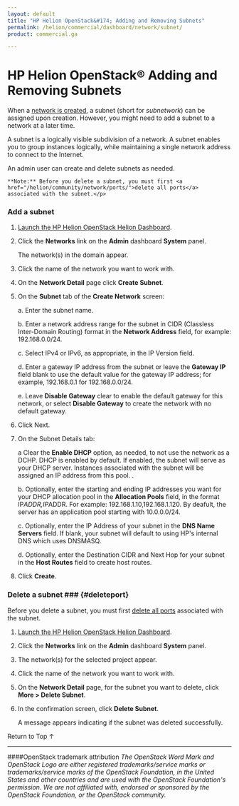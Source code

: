 ```yaml
---
layout: default
title: "HP Helion OpenStack&#174; Adding and Removing Subnets"
permalink: /helion/commercial/dashboard/network/subnet/
product: commercial.ga

---
```

<!--UNDER REVISION-->

<script>

function PageRefresh {
onLoad="window.refresh"
}

PageRefresh();

</script>

<!--
<p style="font-size: small;"> <a href="/helion/commercial/ga1/install/">&#9664; PREV</a> | <a href="/helion/commercial/ga1/install-overview/">&#9650; UP</a> | <a href="/helion/commercial/ga1/">NEXT &#9654;</a> </p>
-->

# HP Helion OpenStack&#174; Adding and Removing Subnets

When a <a href="#/helion/community/network/create/">network is created</a>, a subnet (short for <em>subnetwork</em>) can be assigned upon creation. However, you might need to add a subnet to a network at a later time.</p>

A subnet is a logically visible subdivision of a network. A subnet enables you to group instances logically, while maintaining a single network address to connect to the Internet.</p>

An admin user can create and delete subnets as needed. </p>

	**Note:** Before you delete a subnet, you must first <a href="/helion/community/network/ports/">delete all ports</a> associated with the subnet.</p>

### Add a subnet</h3>

1. [Launch the HP Helion OpenStack Helion Dashboard](/helion/openstack/dashboard/login/).

2. Click the <strong>Networks</strong> link on the <strong>Admin</strong> dashboard <strong>System</strong> panel.</p>

	The network(s) in the domain appear. </p>

3. Click the name of the network you want to work with.</p>

4. On the <strong>Network Detail</strong> page click <strong>Create Subnet</strong>.</p>

5. On the <strong>Subnet</strong> tab of the <strong>Create Network</strong> screen:</p>

	a. Enter the subnet name.</li>

	b. Enter a network address range for the subnet in CIDR (Classless Inter-Domain Routing) format in the <strong>Network Address</strong> field, for example: 192.168.0.0/24.</li>

	c. Select IPv4 or IPv6, as appropriate, in the IP Version field.</li>

	d. Enter a gateway IP address from the subnet or leave the <strong>Gateway IP</strong> field blank to use the default value for the gateway IP address; for example, 192.168.0.1 for 192.168.0.0/24.</li>

	e. Leave <strong>Disable Gateway</strong> clear to enable the default gateway for this network, or select <strong>Disable Gateway</strong> to create the network with no default gateway.</li>

6. Click Next.</p>

7. On the Subnet Details tab:</p>

	a Clear the <strong>Enable DHCP</strong> option, as needed, to not use the network as a DCHP. DHCP is enabled by default. If enabled, the subnet will serve as your DHCP server. Instances associated with the subnet will be assigned an IP address from this pool. .</li>

	b. Optionally, enter the starting and ending IP addresses you want for your DHCP allocation pool in the <strong>Allocation Pools</strong> field, in the format IP<em>ADDR,IP</em>ADDR. For example: 192.168.1.10,192.168.1.120. By deafult, the server has an application pool starting with 10.0.0.0/24.	</li>

	c. Optionally, enter the IP Address of your subnet in the <strong>DNS Name Servers</strong> field. If blank, your subnet will default to using HP's internal DNS which uses DNSMASQ.</li>

	d. Optionally, enter the Destination CIDR and Next Hop for your subnet in the <strong>Host Routes</strong> field to create host routes.</li>

8. Click <strong>Create</strong>.  

### Delete a subnet ### {#deleteport}</h3>

Before you delete a subnet, you must first <a href="/helion/community/network/ports/">delete all ports</a> associated with the subnet.</p>

1. [Launch the HP Helion OpenStack Helion Dashboard](/helion/openstack/dashboard/login/).

2. Click the <strong>Networks</strong> link on the <strong>Admin</strong> dashboard <strong>System</strong> panel.</p>

3. The network(s) for the selected project appear. </p>

4. Click the name of the network you want to work with.</p>

5. On the <strong>Network Detail</strong> page, for the subnet you want to delete, click <strong>More &gt; Delete Subnet</strong>.</p>

6. In the confirmation screen, click <strong>Delete Subnet</strong>.  

	A message appears indicating if the subnet was deleted successfully.</p>

<a href="#top" style="padding:14px 0px 14px 0px; text-decoration: none;"> Return to Top &#8593; </a></p>

----
####OpenStack trademark attribution
*The OpenStack Word Mark and OpenStack Logo are either registered trademarks/service marks or trademarks/service marks of the OpenStack Foundation, in the United States and other countries and are used with the OpenStack Foundation's permission. We are not affiliated with, endorsed or sponsored by the OpenStack Foundation, or the OpenStack community.*